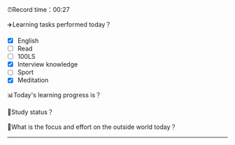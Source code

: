 ⏰Record time：00:27

✈️Learning tasks performed today？
- [x] English
- [ ] Read
- [ ] 100LS
- [x] Interview knowledge
- [ ] Sport
- [x] Meditation

📊Today's learning progress is？


📐Study status？


💼What is the focus and effort on the outside world today？


---